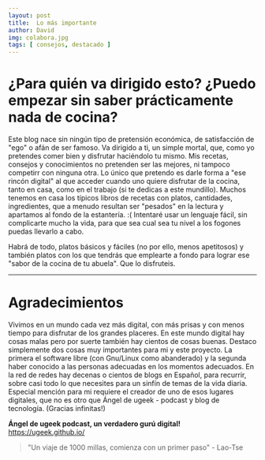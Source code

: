 ```yaml
---
layout: post
title:  Lo más importante
author: David
img: colabora.jpg
tags: [ consejos, destacado ]
---
```

# ¿Para quién va dirigido esto? ¿Puedo empezar sin saber prácticamente nada de cocina?

Este blog nace sin ningún tipo de pretensión económica, de satisfacción de "ego" o afán de ser famoso. Va dirigido a ti, un simple mortal, que, como yo pretendes comer bien y disfrutar haciéndolo tu mismo. Mis recetas, consejos y conocimientos no pretenden ser las mejores, ni tampoco competirr con ninguna otra. Lo único que pretendo es darle forma a "ese rincón digital" al que acceder cuando uno quiere disfrutar de la cocina, tanto en casa, como en el trabajo (si te dedicas a este mundillo). Muchos tenemos en casa los típicos libros de recetas con platos, cantidades, ingredientes, que a menudo resultan ser "pesados" en la lectura y apartamos al fondo de la estantería. :(
Intentaré usar un lenguaje fácil, sin complicarte mucho la vida, para que sea cual sea tu nivel a los fogones puedas llevarlo a cabo. 

Habrá de todo, platos básicos y fáciles (no por ello, menos apetitosos) y también platos con los que tendrás que emplearte a fondo para lograr ese "sabor de la cocina de tu abuela".
Que lo disfruteis.

***

# Agradecimientos

Vivimos en un mundo cada vez más digital, con más prisas y con menos tiempo para disfrutar de los grandes placeres. En este mundo digital hay cosas malas pero por suerte también hay cientos de cosas buenas. Destaco simplemente dos cosas muy importantes para mi y este proyecto.
La primera el software libre (con Gnu/Linux como abanderado) y la segunda haber conocido a las personas adecuadas en los momentos adecuados. En la red de redes hay decenas o cientos de blogs en Español, para recurrir, sobre casi todo lo que necesites para un sinfín de temas de la vida diaria.
Especial mención para mi requiere el creador de uno de esos lugares digitales, que no es otro que Ángel de ugeek - podcast y blog de tecnología. (Gracias infinitas!)

**Ángel de ugeek podcast, un verdadero gurú digital!**
<https://ugeek.github.io/>

> "Un viaje de 1000 millas, comienza con un primer paso" - Lao-Tse 
